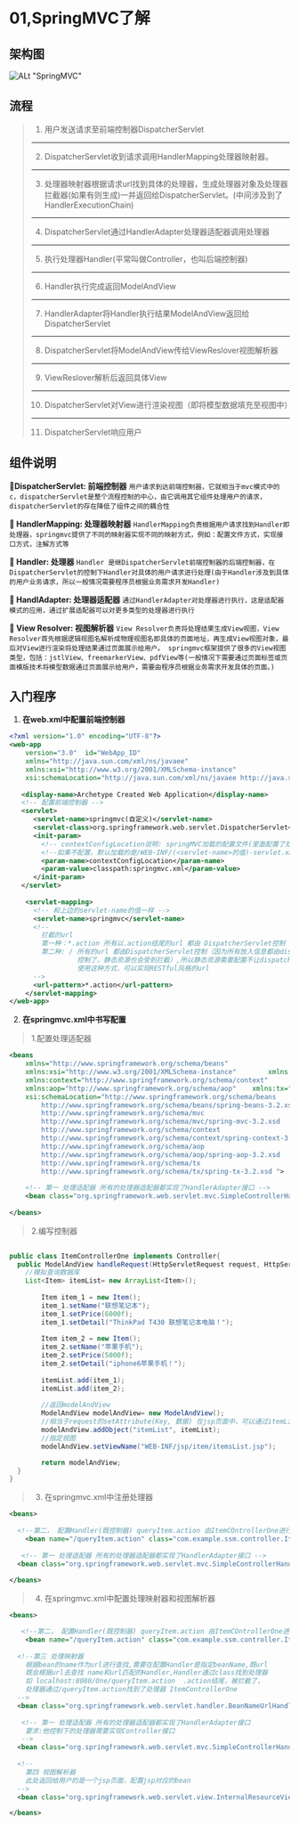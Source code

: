 # 01,SpringMVC了解

## 架构图
![ALt "SpringMVC"](https://github.com/LCN29/Picture-Repository/blob/master/MyNote/Java/JavaFrameWork/springMVC-process.png?raw=true '悬浮的提示')

## 流程
> 1. 用户发送请求至前端控制器DispatcherServlet
> ----
> 2. DispatcherServlet收到请求调用HandlerMapping处理器映射器。
> ----
> 3. 处理器映射器根据请求url找到具体的处理器，生成处理器对象及处理器拦截器(如果有则生成)一并返回给DispatcherServlet。(中间涉及到了HandlerExecutionChain)
>  ----
> 4. DispatcherServlet通过HandlerAdapter处理器适配器调用处理器
>  ----
> 5. 执行处理器Handler(平常叫做Controller，也叫后端控制器)
>  ----
> 6. Handler执行完成返回ModelAndView
>  ----
> 7. HandlerAdapter将Handler执行结果ModelAndView返回给DispatcherServlet
>  ----
> 8. DispatcherServlet将ModelAndView传给ViewReslover视图解析器
>  ----
> 9. ViewReslover解析后返回具体View
>  ----
> 10. DispatcherServlet对View进行渲染视图（即将模型数据填充至视图中）
>  ----
> 11. DispatcherServlet响应用户

## 组件说明

**DispatcherServlet: 前端控制器**
`用户请求到达前端控制器，它就相当于mvc模式中的c，dispatcherServlet是整个流程控制的中心，由它调用其它组件处理用户的请求，dispatcherServlet的存在降低了组件之间的耦合性`

**	HandlerMapping: 处理器映射器**
`HandlerMapping负责根据用户请求找到Handler即处理器，springmvc提供了不同的映射器实现不同的映射方式，例如：配置文件方式，实现接口方式，注解方式等`

**	Handler: 处理器**
`Handler 是继DispatcherServlet前端控制器的后端控制器，在DispatcherServlet的控制下Handler对具体的用户请求进行处理(由于Handler涉及到具体的用户业务请求，所以一般情况需要程序员根据业务需求开发Handler)`

**	HandlAdapter: 处理器适配器**
`通过HandlerAdapter对处理器进行执行，这是适配器模式的应用，通过扩展适配器可以对更多类型的处理器进行执行`

**	View Resolver: 视图解析器**
`View Resolver负责将处理结果生成View视图，View Resolver首先根据逻辑视图名解析成物理视图名即具体的页面地址，再生成View视图对象，最后对View进行渲染将处理结果通过页面展示给用户。 springmvc框架提供了很多的View视图类型，包括：jstlView、freemarkerView、pdfView等(一般情况下需要通过页面标签或页面模版技术将模型数据通过页面展示给用户，需要由程序员根据业务需求开发具体的页面。)`

## 入门程序
1. **在web.xml中配置前端控制器**

```xml
<?xml version="1.0" encoding="UTF-8"?>  
<web-app 
	version="3.0"  id="WebApp_ID"
	xmlns="http://java.sun.com/xml/ns/javaee"  
    xmlns:xsi="http://www.w3.org/2001/XMLSchema-instance"  
    xsi:schemaLocation="http://java.sun.com/xml/ns/javaee http://java.sun.com/xml/ns/javaee/web-app_3_0.xsd"> 
    
   <display-name>Archetype Created Web Application</display-name> 
   <!-- 配置前端控制器 -->
   <servlet>
      <servlet-name>springmvc(自定义)</servlet-name>
      <servlet-class>org.springframework.web.servlet.DispatcherServlet</servlet-class>
      <init-param>
        <!-- contextConfigLocation说明: springMVC加载的配置文件(里面配置了处理映射器，适配器等-->
        <!--如果不配置，默认加载的是/WEB-INF/(<servlet-name>的值)-servlet.xml(这里为springmvc-servlet.xml)-->
        <param-name>contextConfigLocation</param-name>
        <param-value>classpath:springmvc.xml</param-value>
      </init-param>
   </servlet>
    
    <servlet-mapping>
      <!-- 和上边的servlet-name的值一样 -->
      <servlet-name>springmvc</servlet-name>
      <!--
        拦截的url
        第一种：*.action 所有以.action结尾的url 都由 DispatcherServlet控制
        第二种: / 所有的url 都由DispatcherServlet控制（因为所有放入信息都由dispatcherServlet
  		         控制了，静态资源也会受到拦截）,所以静态资源需要配置不让dispatcherServlet解析
  		         使用这种方式，可以实现RESTful风格的url
      -->
      <url-pattern>*.action</url-pattern>
    </servlet-mapping>
</web-app>
```
2. **在springmvc.xml中书写配置**
> 1.配置处理适配器

```xml
<beans 
	xmlns="http://www.springframework.org/schema/beans"
	xmlns:xsi="http://www.w3.org/2001/XMLSchema-instance"        xmlns:mvc="http://www.springframework.org/schema/mvc"
	xmlns:context="http://www.springframework.org/schema/context"
	xmlns:aop="http://www.springframework.org/schema/aop"    xmlns:tx="http://www.springframework.org/schema/tx"
	xsi:schemaLocation="http://www.springframework.org/schema/beans 
		http://www.springframework.org/schema/beans/spring-beans-3.2.xsd 
		http://www.springframework.org/schema/mvc 
		http://www.springframework.org/schema/mvc/spring-mvc-3.2.xsd 
		http://www.springframework.org/schema/context 
		http://www.springframework.org/schema/context/spring-context-3.2.xsd 
		http://www.springframework.org/schema/aop 
		http://www.springframework.org/schema/aop/spring-aop-3.2.xsd 
		http://www.springframework.org/schema/tx 
		http://www.springframework.org/schema/tx/spring-tx-3.2.xsd ">
    
    <!-- 第一 处理适配器 所有的处理器适配器都实现了HandlerAdapter接口 -->
    <bean class="org.springframework.web.servlet.mvc.SimpleControllerHandlerAdapter"></bean>
    
</beans>

```

> 2.编写控制器

```java
  
public class ItemControllerOne implements Controller{
  public ModelAndView handleRequest(HttpServletRequest request, HttpServletResponse response) throws Exception {
    //模拟查询数据库
    List<Item> itemList= new ArrayList<Item>();
		
		Item item_1 = new Item();
		item_1.setName("联想笔记本");
		item_1.setPrice(6000f);
		item_1.setDetail("ThinkPad T430 联想笔记本电脑！");
		
		Item item_2 = new Item();
		item_2.setName("苹果手机");
		item_2.setPrice(5000f);
		item_2.setDetail("iphone6苹果手机！");
		
		itemList.add(item_1);
		itemList.add(item_2);
		
		//返回modelAndView
		ModelAndView modelAndView= new ModelAndView();
		//相当于request的setAttribute(Key, 数据) 在jsp页面中，可以通过itemList获取数据
		modelAndView.addObject("itemList", itemList);
		//指定视图
		modelAndView.setViewName("WEB-INF/jsp/item/itemsList.jsp");

		return modelAndView;
  }
}
```

>3. 在springmvc.xml中注册处理器

```xml
<beans>
    
  <!--第二， 配置Handler(既控制器) queryItem.action 由ItemCOntrollerOne进行处理 -->
	<bean name="/queryItem.action" class="com.example.ssm.controller.ItemControllerOne" ></bean>
  
   <!-- 第一 处理适配器 所有的处理器适配器都实现了HandlerAdapter接口 -->
  <bean class="org.springframework.web.servlet.mvc.SimpleControllerHandlerAdapter"></bean>
  
</beans>
```

>4. 在springmvc.xml中配置处理映射器和视图解析器
```xml
<beans>

   <!--第二， 配置Handler(既控制器) queryItem.action 由ItemCOntrollerOne进行处理 -->
	<bean name="/queryItem.action" class="com.example.ssm.controller.ItemControllerOne" ></bean>
  
  <!--第三 处理映射器 
    根据bean的name作为url进行查找,需要在配置Handler是指定beanName,既url
    既会根据url去查找 name和url匹配的Handler,Handler通过class找到处理器
    如 localhost:8080/One/queryItem.action  .action结尾，被拦截了，
    处理器通过/queryItem.action找到了处理器 ItemControllerOne
  -->
  <bean class="org.springframework.web.servlet.handler.BeanNameUrlHandlerMapping"></bean>
  
   <!-- 第一 处理适配器 所有的处理器适配器都实现了HandlerAdapter接口 
    要求:他控制下的处理器需要实现Controller接口
   -->
  <bean class="org.springframework.web.servlet.mvc.SimpleControllerHandlerAdapter"></bean>
  
  <!--
    第四 视图解析器 
    此处返回给用户的是一个jsp页面，配置jsp对应的bean
  -->
  <bean class="org.springframework.web.servlet.view.InternalResourceViewResolver"></bean>

</beans>
```
